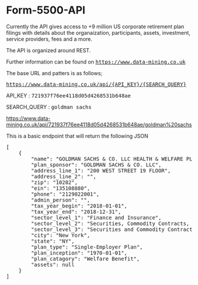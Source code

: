 # Form-5500-API

Currently the API gives access to +9 million US corporate retirement plan filings with details about the organaization, participants, assets, investment, service providers, fees and a more.

The API is organized around REST.

Further information can be found on <tt>https://www.data-mining.co.uk</tt>

The base URL and patters is as follows;

<tt>https://www.data-mining.co.uk/api/{API_KEY}/{SEARCH_QUERY}</tt>

API_KEY : <tt>721937f76ee4118d05d4268531b648ae</tt>

SEARCH_QUERY : <tt>goldman sachs</tt>

https://www.data-mining.co.uk/api/721937f76ee4118d05d4268531b648ae/goldman%20sachs

This is a basic endpoint that will return the following JSON
<pre>
[
    {
        "name": "GOLDMAN SACHS & CO. LLC HEALTH & WELFARE PLAN",
        "plan_sponsor": "GOLDMAN SACHS & CO. LLC",
        "address_line_1": "200 WEST STREET 19 FLOOR",
        "address_line_2": "",
        "zip": "10282",
        "ein": "135108880",
        "phone": "2129022001",
        "admin_person": "",
        "tax_year_begin": "2018-01-01",
        "tax_year_end": "2018-12-31",
        "sector_level_1": "Finance and Insurance",
        "sector_level_2": "Securities, Commodity Contracts, and Other Financial Investments and Related ActivitiesT",
        "sector_level_3": "Securities and Commodity Contracts Intermediation and BrokerageT",
        "city": "New York",
        "state": "NY",
        "plan_type": "Single-Employer Plan",
        "plan_inception": "1970-01-01",
        "plan_catagory": "Welfare Benefit",
        "assets": null
    }
]  
</pre>
